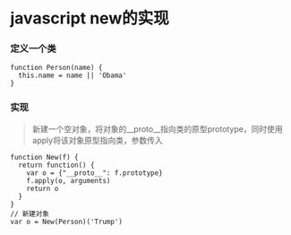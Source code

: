 # javascript new的实现
### 定义一个类
```
function Person(name) {
  this.name = name || 'Obama'
}
```
### 实现
> 新建一个空对象，将对象的__proto__指向类的原型prototype，同时使用apply将该对象原型指向类，参数传入
```
function New(f) {
  return function() {
    var o = {"__proto__": f.prototype}
    f.apply(o, arguments)
    return o
  }
}
// 新建对象
var o = New(Person)('Trump')
```